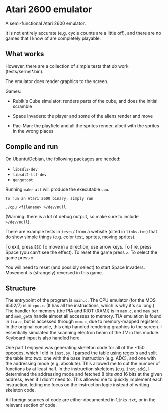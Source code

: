 
# Atari 2600 emulator

A semi-functional Atari 2600 emulator.

It is not entirely accurate (e.g. cycle counts are a little off), and there are no games that I know of are completely playable.


## What works

However, there are a collection of simple tests that _do_ work (tests/kernel*.bin).

The emulator does render graphics to the screen.

Games:

 * Rubik's Cube simulator: renders parts of the cube, and does the initial scramble

 * Space Invaders: the player and some of the aliens render and move

 * Pac-Man: the playfield and all the sprites render, albeit with the sprites in the wrong places


## Compile and run

On Ubuntu/Debian, the following packages are needed:

 * `libsdl2-dev`
 * `libsdl2-ttf-dev`
 * `gengetopt`

Running `make all` will produce the executable `cpu`.

    To run an Atari 2600 binary, simply run 

```
./cpu <filename> >/dev/null
```

(Warning: there is a lot of debug output, so make sure to include `>/dev/null`).

There are example tests in `tests/` from a website (cited in `links.txt`) that do show simple things (e.g. color test, sprites, moving sprites).

To exit, press `ESC`
To move in a direction, use arrow keys.
To fire, press Space (you can't see the effect).
To reset the game press `z`.
To select the game press `x`.

You will need to reset (and possibly select) to start Space Invaders.
Movement is (strangely) reversed in this game.

## Structure

The entrypoint of the program is `main.c`.
The CPU emulator (for the MOS 6502/7) is in `cpu.c`. (It has all the instructions, which is why it's so long.)
The handler for memory (the PIA and RIOT (RAM)) is in `mem.c`, and `mem_set` and `mem_get8` handle almost all accesses to memory.
TIA emulation is found in `tia.c`, but is accessed through `mem.c`, due to memory-mapped registers.
In the original console, this chip handled rendering graphics to the screen.
I essentially simulated the scanning electron beam of the TV in this module.
Keyboard input is also handled here.

One part I enjoyed was generating skeleton code for all of the ~150 opcodes, which I did in `inst.py`.
I parsed the table using regex's and split the table into two: one with the base instruction (e.g. ADC), and one with the addressing mode (e.g. absolute).
This allowed me to cut the number of functions by at least half.
In the instruction skeletons (e.g. `inst_adc`), I determined the addressing mode and fetched 8 bits *and* 16 bits at the given address, even if I didn't need to.
This allowed me to quickly implement each instruction, letting me focus on the instruction logic instead of writing skeleton code.

All foreign sources of code are either documented in `links.txt`, or in the relevant section of code.

